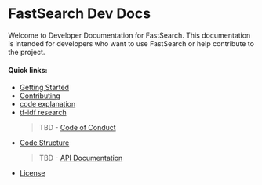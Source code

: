 # FastSearch Dev Docs

Welcome to Developer Documentation for FastSearch. This documentation is intended for developers who want to use FastSearch or help contribute to the project.

#### Quick links:

- [Getting Started](/readme.md)
- [Contributing](/contributing.md)
- [code explanation](/code-explanation.md)
- [tf-idf research](/tf_idf.md)
  > TBD - [Code of Conduct](/)
- [Code Structure](/code-structure.md)
  > TBD - [API Documentation](/)
- [License](/license)
